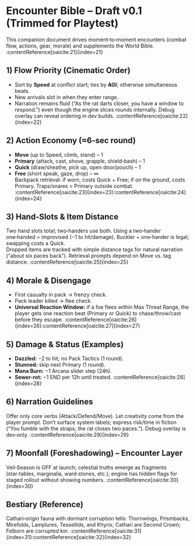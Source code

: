# Encounter Bible – Draft v0.1 (Trimmed for Playtest)

This companion document drives moment‑to‑moment encounters (combat flow, actions, gear, morale) and supplements the World Bible. :contentReference[oaicite:21]{index=21}

## 1) Flow Priority (Cinematic Order)
- Sort by **Speed** at conflict start; ties by **AGI**; otherwise simultaneous beats.  
- New arrivals slot in when they enter range.  
- Narration remains fluid (“As the rat darts closer, you have a window to respond.”) even though the engine slices rounds internally. Debug overlay can reveal ordering in dev builds. :contentReference[oaicite:22]{index=22}

## 2) Action Economy (≈6‑sec round)
- **Move** (up to Speed, climb, stand) – 1  
- **Primary** (attack, cast, shove, grapple, shield‑bash) – 1  
- **Quick** (draw/sheathe, pick up, open door/pouch) – 1  
- **Free** (short speak, gaze, drop) – ∞  
Backpack retrieval: if worn, costs Quick + Free; if on the ground, costs Primary. Traps/snares = Primary outside combat. :contentReference[oaicite:23]{index=23}:contentReference[oaicite:24]{index=24}

## 3) Hand‑Slots & Item Distance
Two hand slots total; two‑handers use both. Using a two‑hander one‑handed = improvised (−1 to hit/damage). Buckler + one‑hander is legal; swapping costs a Quick.  
Dropped items are tracked with simple distance tags for natural narration (“about six paces back”). Retrieval prompts depend on Move vs. tag distance. :contentReference[oaicite:25]{index=25}

## 4) Morale & Disengage
- First casualty in pack → frenzy check.  
- Pack leader killed → flee check.  
- **Universal Reaction Window:** if a foe flees within Max Threat Range, the player gets one reaction beat (Primary or Quick) to chase/throw/cast before they escape. :contentReference[oaicite:26]{index=26}:contentReference[oaicite:27]{index=27}

## 5) Damage & Status (Examples)
- **Dazzled:** −2 to hit; no Pack Tactics (1 round).  
- **Stunned:** skip next Primary (1 round).  
- **Mana Burn:** −1 Arcana slider step (24h).  
- **Sewer‑rot:** −1 END per 12h until treated. :contentReference[oaicite:28]{index=28}

## 6) Narration Guidelines
Offer only core verbs (Attack/Defend/Move). Let creativity come from the player prompt. Don’t surface system labels; express risk/time in fiction (“You fumble with the straps; the rat closes two paces.”). Debug overlay is dev‑only. :contentReference[oaicite:29]{index=29}

## 7) Moonfall (Foreshadowing) – Encounter Layer
Veil‑Season is OFF at launch; celestial truths emerge as fragments (star‑tables, marginalia, ward‑stones, etc.); engine has hidden flags for staged rollout without showing numbers. :contentReference[oaicite:30]{index=30}

## Bestiary (Reference)
Cathari‑origin fauna with dormant corruption tells: Thornwings, Prismbacks, Mirefolds, Lamplures, Tessellids, and Khyrix; Cathari are Second Crown; Felborn are corrupted kin. :contentReference[oaicite:31]{index=31}:contentReference[oaicite:32]{index=32}
